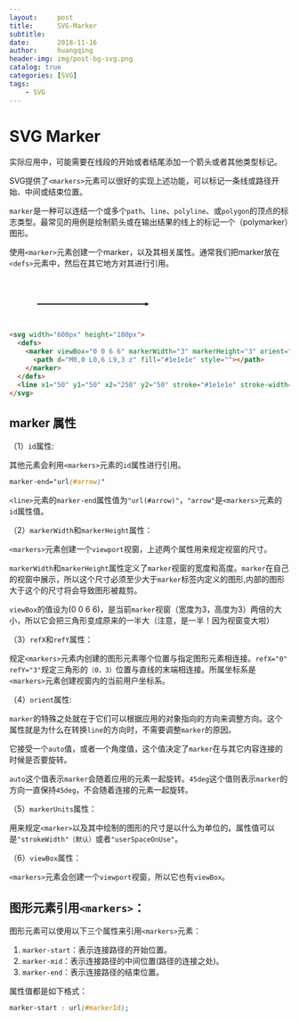 ```yaml
---
layout:     post
title:      SVG-Marker
subtitle:   
date:       2018-11-16
author:     huangqing
header-img: img/post-bg-svg.png
catalog: true
categories: [SVG]
tags:
    - SVG
---
```


#  SVG Marker

实际应用中，可能需要在线段的开始或者结尾添加一个箭头或者其他类型标记。

SVG提供了`<markers>`元素可以很好的实现上述功能，可以标记一条线或路径开始、中间或结束位置。

`marker`是一种可以连结一个或多个`path`、`line`、`polyline`、或`polygon`的顶点的标志类型。最常见的用例是绘制箭头或在输出结果的线上的标记一个（polymarker）图形。

使用`<marker>`元素创建一个marker，以及其相关属性。通常我们把marker放在`<defs>`元素中，然后在其它地方对其进行引用。


<svg width="600px" height="100px"> 
  <defs> 
    <marker viewBox="0 0 6 6" markerWidth="3" markerHeight="3" orient="auto" refX="6" refY="3" id="arrow">
      <path d="M0,0 L0,6 L9,3 z" fill="#1e1e1e" style=""></path>
    </marker>
  </defs> 
  <line x1="50" y1="50" x2="250" y2="50" stroke="#1e1e1e" stroke-width="2" marker-end="url(#arrow)" />
</svg>

```html
<svg width="600px" height="100px"> 
  <defs> 
    <marker viewBox="0 0 6 6" markerWidth="3" markerHeight="3" orient="auto" refX="6" refY="3" id="arrow">
      <path d="M0,0 L0,6 L9,3 z" fill="#1e1e1e" style=""></path>
    </marker>
  </defs> 
  <line x1="50" y1="50" x2="250" y2="50" stroke="#1e1e1e" stroke-width="2" marker-end="url(#arrow)" />
</svg>
```

## marker 属性

（1）`id`属性:

其他元素会利用`<markers>`元素的`id`属性进行引用。

```css
marker-end="url(#arrow)"
```

`<line>`元素的`marker-end`属性值为`"url(#arrow)"`，`"arrow"`是`<markers>`元素的`id`属性值。

（2）`markerWidth`和`markerHeight`属性：

`<markers>`元素创建一个`viewport`视窗，上述两个属性用来规定视窗的尺寸。

`markerWidth`和`markerHeight`属性定义了`marker`视窗的宽度和高度。`marker`在自己的视窗中展示，所以这个尺寸必须至少大于`marker`标签内定义的图形,内部的图形大于这个的尺寸将会导致图形被裁剪。

`viewBox`的值设为(0 0 6 6)，是当前`marker`视窗（宽度为3，高度为3）两倍的大小，所以它会把三角形变成原来的一半大（注意，是一半！因为视窗变大啦）

（3）`refX`和`refY`属性：

规定`<markers>`元素内创建的图形元素哪个位置与指定图形元素相连接。`refX="0"` `refY="3"`规定三角形的`（0，3）`位置与直线的末端相连接。所属坐标系是`<markers>`元素创建视窗内的当前用户坐标系。

（4）`orient`属性:

`marker`的特殊之处就在于它们可以根据应用的对象指向的方向来调整方向。这个属性就是为什么在转换`line`的方向时，不需要调整`marker`的原因。

它接受一个`auto`值，或者一个角度值，这个值决定了`marker`在与其它内容连接的时候是否要旋转。

`auto`这个值表示`marker`会随着应用的元素一起旋转。`45deg`这个值则表示`marker`的方向一直保持`45deg`，不会随着连接的元素一起旋转。


（5）`markerUnits`属性：

用来规定`<marker>`以及其中绘制的图形的尺寸是以什么为单位的。属性值可以是`"strokeWidth"（默认）`或者`"userSpaceOnUse"`。

（6）`viewBox`属性：

`<markers>`元素会创建一个`viewport`视窗，所以它也有`viewBox`。

## 图形元素引用`<markers>`：

图形元素可以使用以下三个属性来引用`<markers>`元素：

1. `marker-start`：表示连接路径的开始位置。
2. `marker-mid`：表示连接路径的中间位置(路径的连接之处)。
3. `marker-end`：表示连接路径的结束位置。

属性值都是如下格式：

```css
marker-start : url(#markerId);
```



